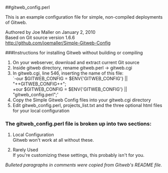 ##gitweb_config.perl

This is an example configuration file for simple, non-compiled deployments
of Gitweb.

Authored by Joe Maller on January 2, 2010   
Based on Git source version 1.6.6   
http://github.com/joemaller/Simple-Gitweb-Config


###Instructions for installing Gitweb without building or compiling

1. On your webserver, download and extract current Git source
2. Inside gitweb directory, rename gitweb.perl -> gitweb.cgi
3. In gitweb.cgi, line 546, inserting the name of this file:   
`-our $GITWEB_CONFIG = $ENV{'GITWEB_CONFIG'} || "++GITWEB_CONFIG++";   
 +our $GITWEB_CONFIG = $ENV{'GITWEB_CONFIG'} || "gitweb_config.perl";'
4. Copy the Simple Gitweb Config files into your gitweb.cgi directory
5. Edit gitweb_config.perl, projects_list.txt and the three optional html 
   files for your local configuration 


### The gitweb_config.perl file is broken up into two sections:

1. Local Configuration   
Gitweb won't work at all without these.

2. Rarely Used   
If you're customizing these settings, this probably isn't for you.

*Bulleted paragraphs in comments were copied from Gitweb's README file.*
